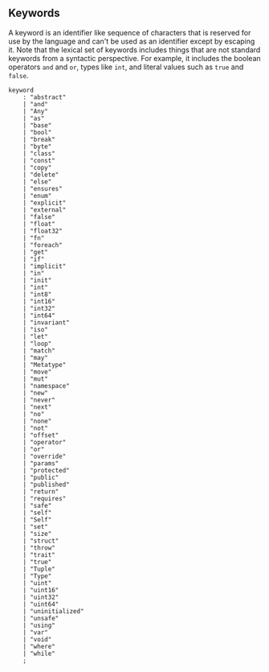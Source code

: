 ## Keywords

A keyword is an identifier like sequence of characters that is reserved for use by the language and can't be used as an identifier except by escaping it. Note that the lexical set of keywords includes things that are not standard keywords from a syntactic perspective. For example, it includes the boolean operators `and` and `or`, types like `int`, and literal values such as `true` and `false`.

```grammar
keyword
    : "abstract"
    | "and"
    | "Any"
    | "as"
    | "base"
    | "bool"
    | "break"
    | "byte"
    | "class"
    | "const"
    | "copy"
    | "delete"
    | "else"
    | "ensures"
    | "enum"
    | "explicit"
    | "external"
    | "false"
    | "float"
    | "float32"
    | "fn"
    | "foreach"
    | "get"
    | "if"
    | "implicit"
    | "in"
    | "init"
    | "int"
    | "int8"
    | "int16"
    | "int32"
    | "int64"
    | "invariant"
    | "iso"
    | "let"
    | "loop"
    | "match"
    | "may"
    | "Metatype"
    | "move"
    | "mut"
    | "namespace"
    | "new"
    | "never"
    | "next"
    | "no"
    | "none"
    | "not"
    | "offset"
    | "operator"
    | "or"
    | "override"
    | "params"
    | "protected"
    | "public"
    | "published"
    | "return"
    | "requires"
    | "safe"
    | "self"
    | "Self"
    | "set"
    | "size"
    | "struct"
    | "throw"
    | "trait"
    | "true"
    | "Tuple"
    | "Type"
    | "uint"
    | "uint16"
    | "uint32"
    | "uint64"
    | "uninitialized"
    | "unsafe"
    | "using"
    | "var"
    | "void"
    | "where"
    | "while"
    ;
```
